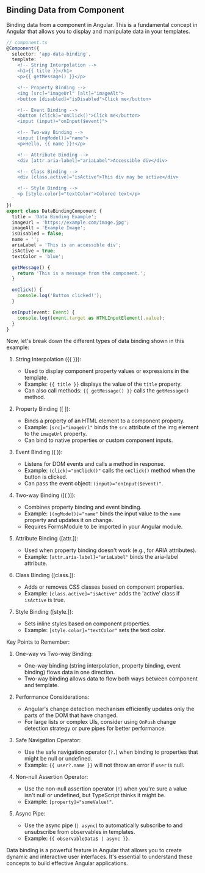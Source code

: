 ## Binding Data from Component

Binding data from a component in Angular. This is a fundamental concept in Angular that allows you to display and manipulate data in your templates.



```typescript
// component.ts
@Component({
  selector: 'app-data-binding',
  template: `
    <!-- String Interpolation -->
    <h1>{{ title }}</h1>
    <p>{{ getMessage() }}</p>

    <!-- Property Binding -->
    <img [src]="imageUrl" [alt]="imageAlt">
    <button [disabled]="isDisabled">Click me</button>

    <!-- Event Binding -->
    <button (click)="onClick()">Click me</button>
    <input (input)="onInput($event)">

    <!-- Two-way Binding -->
    <input [(ngModel)]="name">
    <p>Hello, {{ name }}!</p>

    <!-- Attribute Binding -->
    <div [attr.aria-label]="ariaLabel">Accessible div</div>

    <!-- Class Binding -->
    <div [class.active]="isActive">This div may be active</div>

    <!-- Style Binding -->
    <p [style.color]="textColor">Colored text</p>
  `
})
export class DataBindingComponent {
  title = 'Data Binding Example';
  imageUrl = 'https://example.com/image.jpg';
  imageAlt = 'Example Image';
  isDisabled = false;
  name = '';
  ariaLabel = 'This is an accessible div';
  isActive = true;
  textColor = 'blue';

  getMessage() {
    return 'This is a message from the component.';
  }

  onClick() {
    console.log('Button clicked!');
  }

  onInput(event: Event) {
    console.log((event.target as HTMLInputElement).value);
  }
}

```

Now, let's break down the different types of data binding shown in this example:

1. String Interpolation ({{ }}):
   - Used to display component property values or expressions in the template.
   - Example: `{{ title }}` displays the value of the `title` property.
   - Can also call methods: `{{ getMessage() }}` calls the `getMessage()` method.

2. Property Binding ([ ]):
   - Binds a property of an HTML element to a component property.
   - Example: `[src]="imageUrl"` binds the `src` attribute of the img element to the `imageUrl` property.
   - Can bind to native properties or custom component inputs.

3. Event Binding (( )):
   - Listens for DOM events and calls a method in response.
   - Example: `(click)="onClick()"` calls the `onClick()` method when the button is clicked.
   - Can pass the event object: `(input)="onInput($event)"`.

4. Two-way Binding ([( )]):
   - Combines property binding and event binding.
   - Example: `[(ngModel)]="name"` binds the input value to the `name` property and updates it on change.
   - Requires FormsModule to be imported in your Angular module.

5. Attribute Binding ([attr.]):
   - Used when property binding doesn't work (e.g., for ARIA attributes).
   - Example: `[attr.aria-label]="ariaLabel"` binds the aria-label attribute.

6. Class Binding ([class.]):
   - Adds or removes CSS classes based on component properties.
   - Example: `[class.active]="isActive"` adds the 'active' class if `isActive` is true.

7. Style Binding ([style.]):
   - Sets inline styles based on component properties.
   - Example: `[style.color]="textColor"` sets the text color.

Key Points to Remember:

1. One-way vs Two-way Binding:
   - One-way binding (string interpolation, property binding, event binding) flows data in one direction.
   - Two-way binding allows data to flow both ways between component and template.

2. Performance Considerations:
   - Angular's change detection mechanism efficiently updates only the parts of the DOM that have changed.
   - For large lists or complex UIs, consider using `OnPush` change detection strategy or pure pipes for better performance.

3. Safe Navigation Operator:
   - Use the safe navigation operator (`?.`) when binding to properties that might be null or undefined.
   - Example: `{{ user?.name }}` will not throw an error if `user` is null.

4. Non-null Assertion Operator:
   - Use the non-null assertion operator (`!`) when you're sure a value isn't null or undefined, but TypeScript thinks it might be.
   - Example: `[property]="someValue!"`.

5. Async Pipe:
   - Use the async pipe (`| async`) to automatically subscribe to and unsubscribe from observables in templates.
   - Example: `{{ observableData$ | async }}`.

Data binding is a powerful feature in Angular that allows you to create dynamic and interactive user interfaces. It's essential to understand these concepts to build effective Angular applications.
